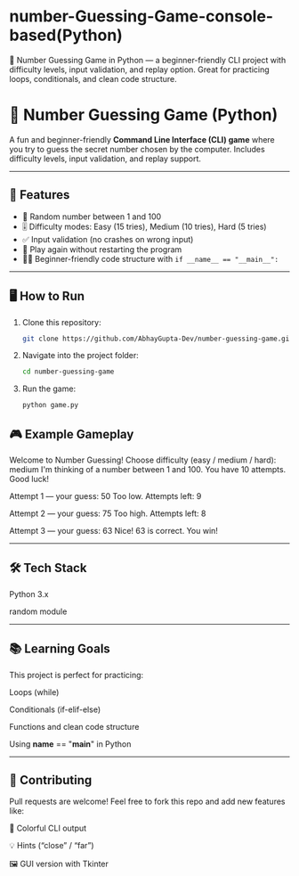 # number-Guessing-Game-console-based(Python)
🎯 Number Guessing Game in Python — a beginner-friendly CLI project with difficulty levels, input validation, and replay option. Great for practicing loops, conditionals, and clean code structure.


# 🎯 Number Guessing Game (Python)

A fun and beginner-friendly **Command Line Interface (CLI) game** where you try to guess the secret number chosen by the computer. Includes difficulty levels, input validation, and replay support.

---

## 🚀 Features
- 🔢 Random number between 1 and 100  
- 🎚️ Difficulty modes: Easy (15 tries), Medium (10 tries), Hard (5 tries)  
- ✅ Input validation (no crashes on wrong input)  
- 🔁 Play again without restarting the program  
- 🧑‍💻 Beginner-friendly code structure with `if __name__ == "__main__":`  

---

## 🖥️ How to Run

1. Clone this repository:
    ```bash
   git clone https://github.com/AbhayGupta-Dev/number-guessing-game.git
2. Navigate into the project folder:
     ```bash
   cd number-guessing-game

3. Run the game:
   ```bash
   python game.py

## 🎮 Example Gameplay

Welcome to Number Guessing!
Choose difficulty (easy / medium / hard): medium
I'm thinking of a number between 1 and 100.
You have 10 attempts. Good luck!

Attempt 1 — your guess: 50
Too low.
Attempts left: 9

Attempt 2 — your guess: 75
Too high.
Attempts left: 8

Attempt 3 — your guess: 63
Nice! 63 is correct. You win!

---

## 🛠️ Tech Stack

Python 3.x

random module

---

## 📚 Learning Goals

This project is perfect for practicing:

Loops (while)

Conditionals (if-elif-else)

Functions and clean code structure

Using __name__ == "__main__" in Python

---

## 🤝 Contributing

Pull requests are welcome! Feel free to fork this repo and add new features like:

🎨 Colorful CLI output

💡 Hints (“close” / “far”)

🖼️ GUI version with Tkinter
